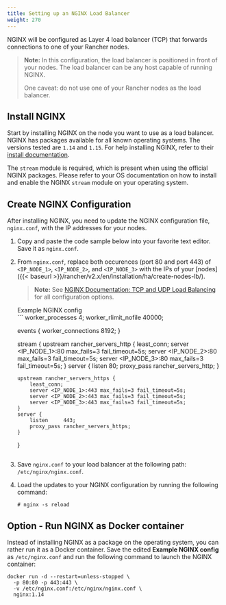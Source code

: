 ```yaml
---
title: Setting up an NGINX Load Balancer
weight: 270
---
```


NGINX will be configured as Layer 4 load balancer (TCP) that forwards connections to one of your Rancher nodes.

> **Note:**
> In this configuration, the load balancer is positioned in front of your nodes. The load balancer can be any host capable of running NGINX.
>
> One caveat: do not use one of your Rancher nodes as the load balancer.

## Install NGINX

Start by installing NGINX on the node you want to use as a load balancer. NGINX has packages available for all known operating systems. The versions tested are `1.14` and `1.15`. For help installing NGINX, refer to their [install documentation](https://www.nginx.com/resources/wiki/start/topics/tutorials/install/).

The `stream` module is required, which is present when using the official NGINX packages. Please refer to your OS documentation on how to install and enable the NGINX `stream` module on your operating system.

## Create NGINX Configuration

After installing NGINX, you need to update the NGINX configuration file, `nginx.conf`, with the IP addresses for your nodes.

1.  Copy and paste the code sample below into your favorite text editor. Save it as `nginx.conf`.

2.  From `nginx.conf`, replace both occurences (port 80 and port 443) of `<IP_NODE_1>`, `<IP_NODE_2>`, and `<IP_NODE_3>` with the IPs of your [nodes]({{< baseurl >}}/rancher/v2.x/en/installation/ha/create-nodes-lb/).

    > **Note:** See [NGINX Documentation: TCP and UDP Load Balancing](https://docs.nginx.com/nginx/admin-guide/load-balancer/tcp-udp-load-balancer/) for all configuration options.

    <figcaption>Example NGINX config</figcaption>
    ```
    worker_processes 4;
    worker_rlimit_nofile 40000;

    events {
    worker_connections 8192;
    }

    stream {
    upstream rancher_servers_http {
    least_conn;
    server <IP_NODE_1>:80 max_fails=3 fail_timeout=5s;
    server <IP_NODE_2>:80 max_fails=3 fail_timeout=5s;
    server <IP_NODE_3>:80 max_fails=3 fail_timeout=5s;
    }
    server {
    listen 80;
    proxy_pass rancher_servers_http;
    }

        upstream rancher_servers_https {
            least_conn;
            server <IP_NODE_1>:443 max_fails=3 fail_timeout=5s;
            server <IP_NODE_2>:443 max_fails=3 fail_timeout=5s;
            server <IP_NODE_3>:443 max_fails=3 fail_timeout=5s;
        }
        server {
            listen     443;
            proxy_pass rancher_servers_https;
        }

    }

    ```

    ```

3.  Save `nginx.conf` to your load balancer at the following path: `/etc/nginx/nginx.conf`.

4.  Load the updates to your NGINX configuration by running the following command:

    ```
    # nginx -s reload
    ```

## Option - Run NGINX as Docker container

Instead of installing NGINX as a package on the operating system, you can rather run it as a Docker container. Save the edited **Example NGINX config** as `/etc/nginx.conf` and run the following command to launch the NGINX container:

```
docker run -d --restart=unless-stopped \
  -p 80:80 -p 443:443 \
  -v /etc/nginx.conf:/etc/nginx/nginx.conf \
  nginx:1.14
```
